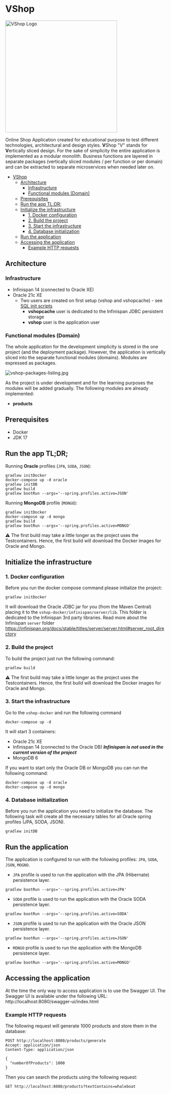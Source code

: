 # VShop

<img height="350" src="./docs/images/vshop-logo.jpg" title="VShop Logo" width="350"/>

Online Shop Application created for educational purpose to test different technologies, architectural and design styles.
**V**Shop "V" stands for **V**ertically sliced design. For the sake of simplicity the entire application is implemented 
as a modular monolith. Business functions are layered in separate packages (vertically sliced modules / per function or 
per domain) and can be extracted to separate microservices when needed later on.

<!-- TOC -->
* [VShop](#vshop)
  * [Architecture](#architecture)
    * [Infrastructure](#infrastructure)
    * [Functional modules (Domain)](#functional-modules-domain)
  * [Prerequisites](#prerequisites)
  * [Run the app TL;DR;](#run-the-app-tldr)
  * [Initialize the infrastructure](#initialize-the-infrastructure)
    * [1. Docker configuration](#1-docker-configuration)
    * [2. Build the project](#2-build-the-project)
    * [3. Start the infrastructure](#3-start-the-infrastructure)
    * [4. Database initialization](#4-database-initialization)
  * [Run the application](#run-the-application)
  * [Accessing the application](#accessing-the-application)
    * [Example HTTP requests](#example-http-requests)
<!-- TOC -->

## Architecture

### Infrastructure

- Infinispan 14 (connected to Oracle XE)
- Oracle 21c XE
    - Two users are created on first setup (vshop and vshopcache) -
      see [SQL init scripts](./vshop-docker/oracle/scripts/setup)
        - **vshopcache** user is dedicated to the Infinispan JDBC persistent storage
        - **vshop** user is the application user

### Functional modules (Domain)

The whole application for the development simplicity is stored in the one project (and the deployment package). However,
the application is vertically sliced into the separate functional modules (domains). Modules are expressed as packages.

![vshop-packages-listing.jpg](docs/images/vshop-packages-listing.jpg)

As the project is under development and for the learning purposes the modules will be added gradually. The following
modules are already implemented:

- **products**

## Prerequisites

- Docker
- JDK 17

## Run the app TL;DR;

Running **Oracle** profiles (`JPA`, `SODA`, `JSON`):

```shell
gradlew initDocker
docker-compose up -d oracle
gradlew initDB
gradlew build
gradlew bootRun --args='--spring.profiles.active=JSON'
```

Running **MongoDB** profile (`MONGO`):

```shell
gradlew initDocker
docker-compose up -d mongo
gradlew build
gradlew bootRun --args='--spring.profiles.active=MONGO'
```
⚠️ The first build may take a little longer as the project uses the Testcontainers. Hence, the first build will download
the Docker images for Oracle and Mongo.

## Initialize the infrastructure

### 1. Docker configuration

Before you run the docker compose command please initialize the project:

```shell
gradlew initDocker
```

It will download the Oracle JDBC jar for you (from the Maven Central) placing it to
the `vshop-docker/infinispan/server/lib`. This folder is dedicated to the Infinispan 3rd party libraries. Read more
about the Infinispan `server`
folder https://infinispan.org/docs/stable/titles/server/server.html#server_root_directory

### 2. Build the project

To build the project just run the following command:

```shell
gradlew build
```
⚠️ The first build may take a little longer as the project uses the Testcontainers. Hence, the first build will download
the Docker images for Oracle and Mongo.

### 3. Start the infrastructure

Go to the `vshop-docker` and run the following command

```shell
docker-compose up -d
```

It will start 3 containers:
- Oracle 21c XE 
- Infinispan 14 (connected to the Oracle DB) ***Infinispan is not used in the current version of the project***
- MongoDB 6

If you want to start only the Oracle DB or MongoDB you can run the following command:

```shell
docker-compose up -d oracle
docker-compose up -d mongo
```

### 4. Database initialization

Before you run the application you need to initialize the database. The following task will create all the necessary
tables for all Oracle spring profiles (JPA, SODA, JSON).

```shell
gradlew initDB
```

## Run the application

The application is configured to run with the following profiles: `JPA`, `SODA`, `JSON`, `MOGNO`.

- `JPA` profile is used to run the application with the JPA (Hibernate) persistence layer.

```shell
gradlew bootRun --args='--spring.profiles.active=JPA'
```

- `SODA` profile is used to run the application with the Oracle SODA persistence layer.

 ```shell
gradlew bootRun --args='--spring.profiles.active=SODA'
```

- `JSON` profile is used to run the application with the Oracle JSON persistence layer.

```shell
gradlew bootRun --args='--spring.profiles.active=JSON'
```

- `MONGO` profile is used to run the application with the MongoDB persistence layer.

```shell
gradlew bootRun --args='--spring.profiles.active=MONGO'
```

## Accessing the application

At the time the only way to access application is to use the Swagger UI. The Swagger UI is available under the following
URL: http://localhost:8080/swagger-ui/index.html

### Example HTTP requests

The following request will generate 1000 products and store them in the database:

```http request
POST http://localhost:8080/products/generate
Accept: application/json
Content-Type: application/json

{
  "numberOfProducts": 1000
}
```

Then you can search the products using the following request:

```http request
GET http://localhost:8080/products?textContains=whaleboat
```